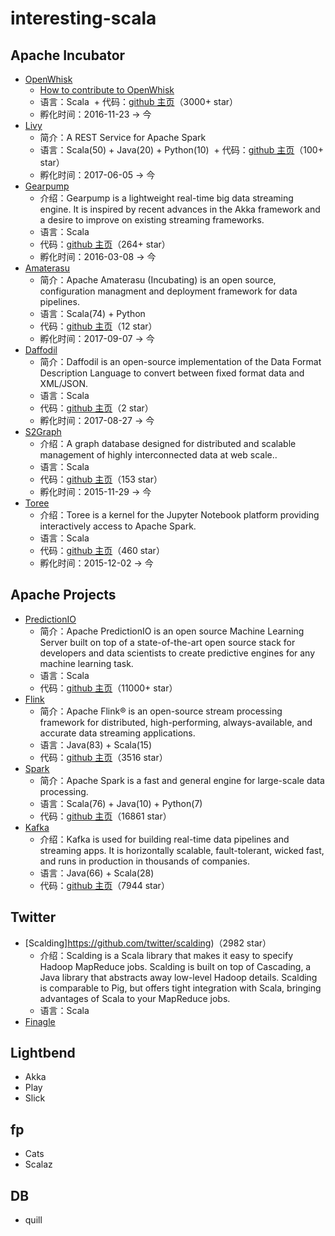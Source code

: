 # interesting-scala

## Apache Incubator

* [OpenWhisk](https://openwhisk.apache.org/)
  + [How to contribute to OpenWhisk](https://medium.com/openwhisk/how-to-contribute-to-openwhisk-6164c54134a6)
  + 语言：Scala
  + 代码：[github 主页](https://github.com/apache/incubator-openwhisk)（3000+ star）
  + 孵化时间：2016-11-23 -> 今
* [Livy](https://livy.incubator.apache.org/)
  + 简介：A REST Service for Apache Spark
  + 语言：Scala(50) + Java(20) + Python(10)
  + 代码：[github 主页](https://github.com/apache/incubator-livy)（100+ star）
  + 孵化时间：2017-06-05 -> 今
* [Gearpump](http://gearpump.incubator.apache.org/overview.html)
  + 介绍：Gearpump is a lightweight real-time big data streaming engine. It is inspired by recent advances in the Akka framework and a desire to improve on existing streaming frameworks.
  + 语言：Scala
  + 代码：[github 主页](https://github.com/apache/incubator-gearpump)（264+ star）
  + 孵化时间：2016-03-08 -> 今
* [Amaterasu](http://amaterasu.incubator.apache.org/)
  + 简介：Apache Amaterasu (Incubating) is an open source, configuration managment and deployment framework for data pipelines.
  + 语言：Scala(74) + Python
  + 代码：[github 主页](https://github.com/apache/incubator-amaterasu)（12 star）
  + 孵化时间：2017-09-07 -> 今
* [Daffodil](http://incubator.apache.org/projects/daffodil.html)
  + 简介：Daffodil is an open-source implementation of the Data Format Description Language to convert between fixed format data and XML/JSON.
  + 语言：Scala
  + 代码：[github 主页](https://github.com/apache/incubator-daffodil)（2 star）
  + 孵化时间：2017-08-27 -> 今
* [S2Graph](http://s2graph.incubator.apache.org/)
  + 介绍：A graph database designed for distributed and scalable management of highly interconnected data at web scale..
  + 语言：Scala
  + 代码：[github 主页](https://github.com/apache/incubator-s2graph)（153 star）
  + 孵化时间：2015-11-29 -> 今
* [Toree](https://toree.incubator.apache.org/)
  + 介绍：Toree is a kernel for the Jupyter Notebook platform providing interactively access to Apache Spark.
  + 语言：Scala
  + 代码：[github 主页](https://github.com/apache/incubator-toree)（460 star）
  + 孵化时间：2015-12-02 -> 今

## Apache Projects

* [PredictionIO](http://predictionio.apache.org/)
  + 简介：Apache PredictionIO is an open source Machine Learning Server built on top of a state-of-the-art open source stack for developers and data scientists to create predictive engines for any machine learning task.
  + 语言：Scala
  + 代码：[github 主页](https://github.com/apache/predictionio)（11000+ star）
* [Flink](http://flink.apache.org/)
  + 简介：Apache Flink® is an open-source stream processing framework for distributed, high-performing, always-available, and accurate data streaming applications.
  + 语言：Java(83) + Scala(15)
  + 代码：[github 主页](https://github.com/apache/flink)（3516 star）
* [Spark](http://spark.apache.org/)
  + 简介：Apache Spark is a fast and general engine for large-scale data processing.
  + 语言：Scala(76) + Java(10) + Python(7)
  + 代码：[github 主页](https://github.com/apache/spark)（16861 star）
* [Kafka](http://kafka.apache.org/)
  + 介绍：Kafka is used for building real-time data pipelines and streaming apps. It is horizontally scalable, fault-tolerant, wicked fast, and runs in production in thousands of companies.
  + 语言：Java(66) + Scala(28)
  + 代码：[github 主页](https://github.com/apache/kafka)（7944 star）

## Twitter

* [Scalding]https://github.com/twitter/scalding)（2982 star）
  + 介绍：Scalding is a Scala library that makes it easy to specify Hadoop MapReduce jobs. Scalding is built on top of Cascading, a Java library that abstracts away low-level Hadoop details. Scalding is comparable to Pig, but offers tight integration with Scala, bringing advantages of Scala to your MapReduce jobs.
  + 语言：Scala
* [Finagle](https://twitter.github.io/finagle/)

## Lightbend

* Akka
* Play
* Slick

## fp

* Cats
* Scalaz

## DB

* quill
